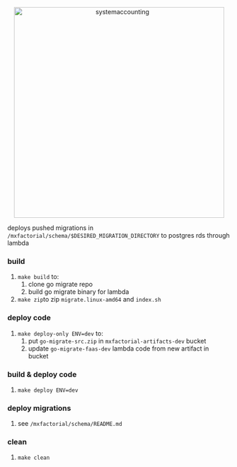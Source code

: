 <p align="center">
  <img width="475" alt="systemaccounting" src="https://user-images.githubusercontent.com/12200465/37568924-06f05d08-2a99-11e8-8891-60f373b33421.png">
</p>


deploys pushed migrations in `/mxfactorial/schema/$DESIRED_MIGRATION_DIRECTORY` to postgres rds through lambda

### build
1. `make build` to:
    1. clone go migrate repo
    1. build go migrate binary for lambda
1. `make zip`to zip `migrate.linux-amd64` and `index.sh`

### deploy code
1. `make deploy-only ENV=dev` to:
    1. put `go-migrate-src.zip` in `mxfactorial-artifacts-dev` bucket
    1. update `go-migrate-faas-dev` lambda code from new artifact in bucket

### build & deploy code
1. `make deploy ENV=dev`

### deploy migrations
1. see `/mxfactorial/schema/README.md`

### clean
1. `make clean`